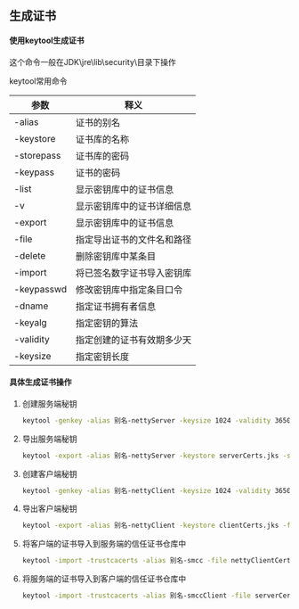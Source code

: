 
## 生成证书

#### 使用keytool生成证书
这个命令一般在JDK\jre\lib\security\目录下操作

keytool常用命令

参数 | 释义
----|----
-alias  |  证书的别名
-keystore  |  证书库的名称
-storepass  |  证书库的密码
-keypass  |  证书的密码
-list  |  显示密钥库中的证书信息
-v  |  显示密钥库中的证书详细信息
-export  |  显示密钥库中的证书信息
-file  |  指定导出证书的文件名和路径
-delete  |  删除密钥库中某条目
-import  |  将已签名数字证书导入密钥库
-keypasswd  |  修改密钥库中指定条目口令
-dname  |  指定证书拥有者信息
-keyalg  |  指定密钥的算法
-validity  |  指定创建的证书有效期多少天
-keysize  |  指定密钥长度


#### 具体生成证书操作
1. 创建服务端秘钥
    ```bash
    keytool -genkey -alias 别名-nettyServer -keysize 1024 -validity 3650 -keyalg RSA -dname "CN=localhost" -keypass 证书密码 -storepass 服务端的证书仓库密码 -keystore serverCerts.jks
    ```

2. 导出服务端秘钥
    ```bash
    keytool -export -alias 别名-nettyServer -keystore serverCerts.jks -storepass 服务端的证书仓库密码 -file serverCert.cer
    ```

3. 创建客户端秘钥
    ```bash
    keytool -genkey -alias 别名-nettyClient -keysize 1024 -validity 3650 -keyalg RSA -dname "CN=PF,OU=YJC,O=YJC,L=BJ,S=BJ,C=ZN" -keypass 证书密码 -storepass 客户端的证书仓库密码 -keystore clientCerts.jks
    ```

4. 导出客户端秘钥
    ```bash
    keytool -export -alias 别名-nettyClient -keystore clientCerts.jks -file nettyclientCert.cer -storepass 客户端的证书仓库密码
    ```

5. 将客户端的证书导入到服务端的信任证书仓库中
    ```bash
    keytool -import -trustcacerts -alias 别名-smcc -file nettyClientCert.cer -storepass 服务端的证书仓库密码 -keystore serverCerts.jks
    ```

6. 将服务端的证书导入到客户端的信任证书仓库中
    ```bash
    keytool -import -trustcacerts -alias 别名-smccClient -file serverCert.cer -storepass 客户端的证书仓库密码 -keystore clientCerts.jks
    ```



